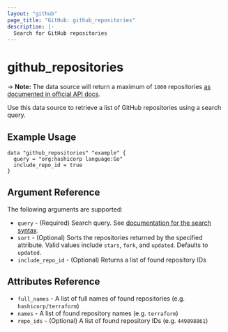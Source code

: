 ```yaml
---
layout: "github"
page_title: "GitHub: github_repositories"
description: |-
  Search for GitHub repositories
---
```


# github_repositories

-> **Note:** The data source will return a maximum of `1000` repositories
	[as documented in official API docs](https://developer.github.com/v3/search/#about-the-search-api).

Use this data source to retrieve a list of GitHub repositories using a search query.

## Example Usage

```hcl
data "github_repositories" "example" {
  query = "org:hashicorp language:Go"
  include_repo_id = true
}
```

## Argument Reference

The following arguments are supported:

* `query` - (Required) Search query. See [documentation for the search syntax](https://help.github.com/articles/understanding-the-search-syntax/).
* `sort` - (Optional) Sorts the repositories returned by the specified attribute. Valid values include `stars`, `fork`, and `updated`. Defaults to `updated`.
* `include_repo_id` - (Optional) Returns a list of found repository IDs

## Attributes Reference

* `full_names` - A list of full names of found repositories (e.g. `hashicorp/terraform`)
* `names` - A list of found repository names (e.g. `terraform`)
* `repo_ids` - (Optional) A list of found repository IDs (e.g. `449898861`)
